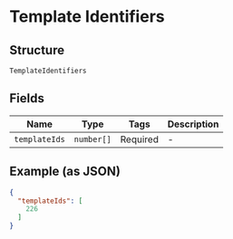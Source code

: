 
# Template Identifiers

## Structure

`TemplateIdentifiers`

## Fields

| Name | Type | Tags | Description |
|  --- | --- | --- | --- |
| `templateIds` | `number[]` | Required | - |

## Example (as JSON)

```json
{
  "templateIds": [
    226
  ]
}
```

